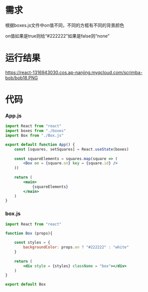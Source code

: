 # 需求

根据boxes.js文件中on值不同，不同的方框有不同的背景颜色

on值如果是true则给“#222222”如果是false则“none”

# 运行结果

https://react-1316943030.cos.ap-nanjing.myqcloud.com/scrimba-bob/bob18.PNG

# 代码

### App.js

~~~jsx
import React from "react"
import boxes from "./boxes"
import Box from "./Box.js"

export default function App() {
    const [squares, setSquares] = React.useState(boxes)
    
    const squareElements = squares.map(square => (
        <Box on = {square.on} key = {square.id} />
    ))
    
    return (
        <main>
            {squareElements}
        </main>
    )
}
~~~

 ### box.js

~~~jsx
import React from "react"

function Box (props){
    
    const styles = {
        backgroundColor: props.on ? "#222222" : "white"
    }
    
    return (
        <div style = {styles} className = "box"></div>
    )
}

export default Box
~~~


